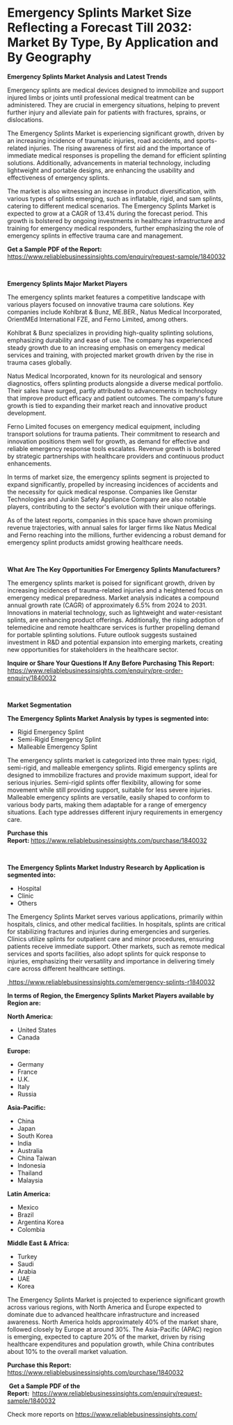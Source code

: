 <p><h1>Emergency Splints Market Size Reflecting a Forecast Till 2032: Market By Type, By Application and By Geography</h1></p><p><strong>Emergency Splints Market Analysis and Latest Trends</strong></p>
<p><p>Emergency splints are medical devices designed to immobilize and support injured limbs or joints until professional medical treatment can be administered. They are crucial in emergency situations, helping to prevent further injury and alleviate pain for patients with fractures, sprains, or dislocations. </p><p>The Emergency Splints Market is experiencing significant growth, driven by an increasing incidence of traumatic injuries, road accidents, and sports-related injuries. The rising awareness of first aid and the importance of immediate medical responses is propelling the demand for efficient splinting solutions. Additionally, advancements in material technology, including lightweight and portable designs, are enhancing the usability and effectiveness of emergency splints.</p><p>The market is also witnessing an increase in product diversification, with various types of splints emerging, such as inflatable, rigid, and sam splints, catering to different medical scenarios. The Emergency Splints Market is expected to grow at a CAGR of 13.4% during the forecast period. This growth is bolstered by ongoing investments in healthcare infrastructure and training for emergency medical responders, further emphasizing the role of emergency splints in effective trauma care and management.</p></p>
<p><strong>Get a Sample PDF of the Report:&nbsp;</strong> <a href="https://www.reliablebusinessinsights.com/enquiry/request-sample/1840032?utm_campaign=2274&utm_medium=2&utm_source=Github&utm_content=ia&utm_term=03032025&utm_id=emergency-splints">https://www.reliablebusinessinsights.com/enquiry/request-sample/1840032</a></p>
<p>&nbsp;</p>
<p><strong>Emergency Splints Major Market Players</strong></p>
<p><p>The emergency splints market features a competitive landscape with various players focused on innovative trauma care solutions. Key companies include Kohlbrat & Bunz, ME.BER., Natus Medical Incorporated, OrientMEd International FZE, and Ferno Limited, among others. </p><p>Kohlbrat & Bunz specializes in providing high-quality splinting solutions, emphasizing durability and ease of use. The company has experienced steady growth due to an increasing emphasis on emergency medical services and training, with projected market growth driven by the rise in trauma cases globally.</p><p>Natus Medical Incorporated, known for its neurological and sensory diagnostics, offers splinting products alongside a diverse medical portfolio. Their sales have surged, partly attributed to advancements in technology that improve product efficacy and patient outcomes. The company's future growth is tied to expanding their market reach and innovative product development.</p><p>Ferno Limited focuses on emergency medical equipment, including transport solutions for trauma patients. Their commitment to research and innovation positions them well for growth, as demand for effective and reliable emergency response tools escalates. Revenue growth is bolstered by strategic partnerships with healthcare providers and continuous product enhancements.</p><p>In terms of market size, the emergency splints segment is projected to expand significantly, propelled by increasing incidences of accidents and the necessity for quick medical response. Companies like Genstar Technologies and Junkin Safety Appliance Company are also notable players, contributing to the sector's evolution with their unique offerings.</p><p>As of the latest reports, companies in this space have shown promising revenue trajectories, with annual sales for larger firms like Natus Medical and Ferno reaching into the millions, further evidencing a robust demand for emergency splint products amidst growing healthcare needs.</p></p>
<p>&nbsp;</p>
<p><strong>What Are The Key Opportunities For Emergency Splints Manufacturers?</strong></p>
<p><p>The emergency splints market is poised for significant growth, driven by increasing incidences of trauma-related injuries and a heightened focus on emergency medical preparedness. Market analysis indicates a compound annual growth rate (CAGR) of approximately 6.5% from 2024 to 2031. Innovations in material technology, such as lightweight and water-resistant splints, are enhancing product offerings. Additionally, the rising adoption of telemedicine and remote healthcare services is further propelling demand for portable splinting solutions. Future outlook suggests sustained investment in R&D and potential expansion into emerging markets, creating new opportunities for stakeholders in the healthcare sector.</p></p>
<p><strong>Inquire or Share Your Questions If Any Before Purchasing This Report:</strong> <a href="https://www.reliablebusinessinsights.com/enquiry/pre-order-enquiry/1840032?utm_campaign=2274&utm_medium=2&utm_source=Github&utm_content=ia&utm_term=03032025&utm_id=emergency-splints">https://www.reliablebusinessinsights.com/enquiry/pre-order-enquiry/1840032</a></p>
<p>&nbsp;</p>
<p><strong>Market Segmentation</strong></p>
<p><strong>The Emergency Splints Market Analysis by types is segmented into:</strong></p>
<p><ul><li>Rigid Emergency Splint</li><li>Semi-Rigid Emergency Splint</li><li>Malleable Emergency Splint</li></ul></p>
<p><p>The emergency splints market is categorized into three main types: rigid, semi-rigid, and malleable emergency splints. Rigid emergency splints are designed to immobilize fractures and provide maximum support, ideal for serious injuries. Semi-rigid splints offer flexibility, allowing for some movement while still providing support, suitable for less severe injuries. Malleable emergency splints are versatile, easily shaped to conform to various body parts, making them adaptable for a range of emergency situations. Each type addresses different injury requirements in emergency care.</p></p>
<p><strong>Purchase this Report:&nbsp;</strong><a href="https://www.reliablebusinessinsights.com/purchase/1840032?utm_campaign=2274&utm_medium=2&utm_source=Github&utm_content=ia&utm_term=03032025&utm_id=emergency-splints">https://www.reliablebusinessinsights.com/purchase/1840032</a></p>
<p>&nbsp;</p>
<p><strong>The Emergency Splints Market Industry Research by Application is segmented into:</strong></p>
<p><ul><li>Hospital</li><li>Clinic</li><li>Others</li></ul></p>
<p><p>The Emergency Splints Market serves various applications, primarily within hospitals, clinics, and other medical facilities. In hospitals, splints are critical for stabilizing fractures and injuries during emergencies and surgeries. Clinics utilize splints for outpatient care and minor procedures, ensuring patients receive immediate support. Other markets, such as remote medical services and sports facilities, also adopt splints for quick response to injuries, emphasizing their versatility and importance in delivering timely care across different healthcare settings.</p></p>
<p><a href="https://www.reliablebusinessinsights.com/emergency-splints-r1840032?utm_campaign=2274&utm_medium=2&utm_source=Github&utm_content=ia&utm_term=03032025&utm_id=emergency-splints">&nbsp;https://www.reliablebusinessinsights.com/emergency-splints-r1840032</a></p>
<p><strong>In terms of Region, the Emergency Splints Market Players available by Region are:</strong></p>
<p>
    <p> <strong> North America: </strong>
        <ul>
            <li>United States</li>
            <li>Canada</li>
        </ul>
        </p> 
    <p> <strong> Europe: </strong>
        <ul>
            <li>Germany</li>
            <li>France</li>
            <li>U.K.</li>
            <li>Italy</li>
            <li>Russia</li>
        </ul>
        </p> 
    <p> <strong> Asia-Pacific: </strong>
        <ul>
            <li>China</li>
            <li>Japan</li>
            <li>South Korea</li>
            <li>India</li>
            <li>Australia</li>
            <li>China Taiwan</li>
            <li>Indonesia</li>
            <li>Thailand</li>
            <li>Malaysia</li>
        </ul>
        </p> 
    <p> <strong> Latin America: </strong>
        <ul>
            <li>Mexico</li>
            <li>Brazil</li>
            <li>Argentina Korea</li>
            <li>Colombia</li>
        </ul>
        </p> 
    <p> <strong> Middle East & Africa: </strong>
        <ul>
            <li>Turkey</li>
            <li>Saudi</li>
            <li>Arabia</li>
            <li>UAE</li>
            <li>Korea</li>
        </ul>
    </p>
    </p>
<p><p>The Emergency Splints Market is projected to experience significant growth across various regions, with North America and Europe expected to dominate due to advanced healthcare infrastructure and increased awareness. North America holds approximately 40% of the market share, followed closely by Europe at around 30%. The Asia-Pacific (APAC) region is emerging, expected to capture 20% of the market, driven by rising healthcare expenditures and population growth, while China contributes about 10% to the overall market valuation.</p></p>
<p><strong>Purchase this Report: </strong><a href="https://www.reliablebusinessinsights.com/purchase/1840032?utm_campaign=2274&utm_medium=2&utm_source=Github&utm_content=ia&utm_term=03032025&utm_id=emergency-splints">https://www.reliablebusinessinsights.com/purchase/1840032</a></p>
<p>&nbsp;<strong>Get a Sample PDF of the Report:&nbsp;&nbsp;</strong><a href="https://www.reliablebusinessinsights.com/enquiry/request-sample/1840032?utm_campaign=2274&utm_medium=2&utm_source=Github&utm_content=ia&utm_term=03032025&utm_id=emergency-splints">https://www.reliablebusinessinsights.com/enquiry/request-sample/1840032</a></p>
<p><strong></strong></p>
<p>Check more reports on <a href="https://www.reliablebusinessinsights.com/?utm_campaign=2274&utm_medium=2&utm_source=Github&utm_content=ia&utm_term=03032025&utm_id=emergency-splints">https://www.reliablebusinessinsights.com/</a></p>